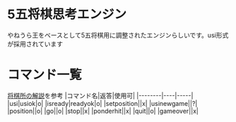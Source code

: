 # 5五将棋思考エンジン
やねうら王をベースとして5五将棋用に調整されたエンジンらしいです。usi形式が採用されています

# コマンド一覧
[将棋所の解説](https://shogidokoro2.stars.ne.jp/usi.html)を参考
|コマンド名|返答|使用可|
|--------|----|-----|
|usi|usiok|o|
|isready|readyok|o|
|setposition||x|
|usinewgame||?|
|position||o|
|go||o|
|stop||x|
|ponderhit||x|
|quit||o|
|gameover||x|